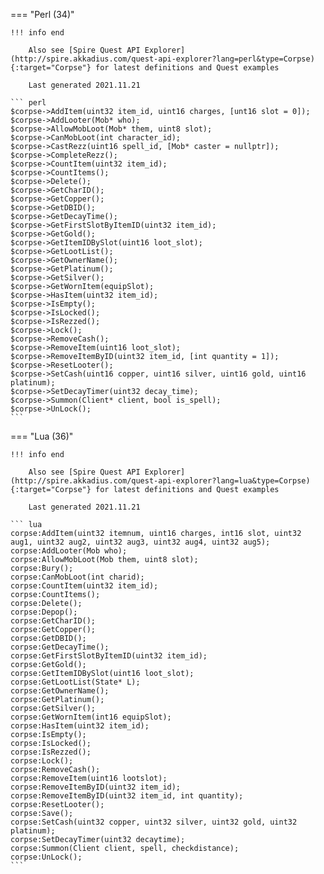 === "Perl (34)"

    !!! info end

        Also see [Spire Quest API Explorer](http://spire.akkadius.com/quest-api-explorer?lang=perl&type=Corpse){:target="Corpse"} for latest definitions and Quest examples

        Last generated 2021.11.21

    ``` perl
    $corpse->AddItem(uint32 item_id, uint16 charges, [unt16 slot = 0]);
    $corpse->AddLooter(Mob* who);
    $corpse->AllowMobLoot(Mob* them, uint8 slot);
    $corpse->CanMobLoot(int character_id);
    $corpse->CastRezz(uint16 spell_id, [Mob* caster = nullptr]);
    $corpse->CompleteRezz();
    $corpse->CountItem(uint32 item_id);
    $corpse->CountItems();
    $corpse->Delete();
    $corpse->GetCharID();
    $corpse->GetCopper();
    $corpse->GetDBID();
    $corpse->GetDecayTime();
    $corpse->GetFirstSlotByItemID(uint32 item_id);
    $corpse->GetGold();
    $corpse->GetItemIDBySlot(uint16 loot_slot);
    $corpse->GetLootList();
    $corpse->GetOwnerName();
    $corpse->GetPlatinum();
    $corpse->GetSilver();
    $corpse->GetWornItem(equipSlot);
    $corpse->HasItem(uint32 item_id);
    $corpse->IsEmpty();
    $corpse->IsLocked();
    $corpse->IsRezzed();
    $corpse->Lock();
    $corpse->RemoveCash();
    $corpse->RemoveItem(uint16 loot_slot);
    $corpse->RemoveItemByID(uint32 item_id, [int quantity = 1]);
    $corpse->ResetLooter();
    $corpse->SetCash(uint16 copper, uint16 silver, uint16 gold, uint16 platinum);
    $corpse->SetDecayTimer(uint32 decay_time);
    $corpse->Summon(Client* client, bool is_spell);
    $corpse->UnLock();
    ```
=== "Lua (36)"

    !!! info end

        Also see [Spire Quest API Explorer](http://spire.akkadius.com/quest-api-explorer?lang=lua&type=Corpse){:target="Corpse"} for latest definitions and Quest examples

        Last generated 2021.11.21

    ``` lua
    corpse:AddItem(uint32 itemnum, uint16 charges, int16 slot, uint32 aug1, uint32 aug2, uint32 aug3, uint32 aug4, uint32 aug5);
    corpse:AddLooter(Mob who);
    corpse:AllowMobLoot(Mob them, uint8 slot);
    corpse:Bury();
    corpse:CanMobLoot(int charid);
    corpse:CountItem(uint32 item_id);
    corpse:CountItems();
    corpse:Delete();
    corpse:Depop();
    corpse:GetCharID();
    corpse:GetCopper();
    corpse:GetDBID();
    corpse:GetDecayTime();
    corpse:GetFirstSlotByItemID(uint32 item_id);
    corpse:GetGold();
    corpse:GetItemIDBySlot(uint16 loot_slot);
    corpse:GetLootList(State* L);
    corpse:GetOwnerName();
    corpse:GetPlatinum();
    corpse:GetSilver();
    corpse:GetWornItem(int16 equipSlot);
    corpse:HasItem(uint32 item_id);
    corpse:IsEmpty();
    corpse:IsLocked();
    corpse:IsRezzed();
    corpse:Lock();
    corpse:RemoveCash();
    corpse:RemoveItem(uint16 lootslot);
    corpse:RemoveItemByID(uint32 item_id);
    corpse:RemoveItemByID(uint32 item_id, int quantity);
    corpse:ResetLooter();
    corpse:Save();
    corpse:SetCash(uint32 copper, uint32 silver, uint32 gold, uint32 platinum);
    corpse:SetDecayTimer(uint32 decaytime);
    corpse:Summon(Client client, spell, checkdistance);
    corpse:UnLock();
    ```
